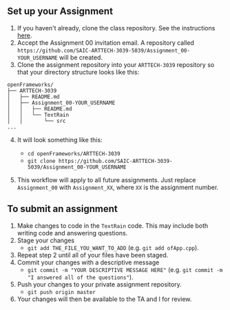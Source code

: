 ## Set up your Assignment

1.  If you haven't already, clone the class repository. See the instructions [here](https://github.com/SAIC-ATS/ARTTECH-3039#setup-options).
2.  Accept the Assignment 00 invitation email. A repository called `https://github.com/SAIC-ARTTECH-3039-5039/Assignment_00-YOUR_USERNAME` will be created.
3.  Clone the assignment repository into your `ARTTECH-3039` repository so that your directory structure looks like this:

```
openFrameworks/
├── ARTTECH-3039
│   ├── README.md
│   ├── Assignment_00-YOUR_USERNAME
│   │   ├── README.md
│   │   └── TextRain
│   │       └── src
...

```
4.  It will look something like this:
    -   `cd openFrameworks/ARTTECH-3039`
    -   `git clone https://github.com/SAIC-ARTTECH-3039-5039/Assignment_00-YOUR_USERNAME`

5.  This workflow will apply to all future assignments. Just replace `Assignment_00` with `Assignment_XX`, where `XX` is the assignment number.

## To submit an assignment

1.  Make changes to code in the `TextRain` code. This may include both writing code and answering questions.
2.  Stage your changes
    -   `git add THE_FILE_YOU_WANT_TO_ADD` (e.g. `git add ofApp.cpp`).
3.  Repeat step 2 until all of your files have been staged.
4.  Commit your changes with a descriptive message
    -   `git commit -m "YOUR DESCRIPTIVE MESSAGE HERE"` (e.g. `git commit -m "I answered all of the questions"`).
5.  Push your changes to your private assignment repository.
    -   `git push origin master`
6.  Your changes will then be available to the TA and I for review.
